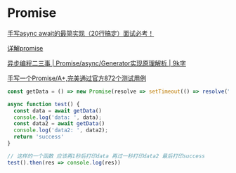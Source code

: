 # 							Promise





[手写async await的最简实现（20行搞定）面试必考！](https://juejin.im/post/5e79e841f265da5726612b6e)

[详解promise](https://juejin.im/post/5e888002e51d4546bd34f6cc?utm_source=gold_browser_extension)

[异步编程二三事 | Promise/async/Generator实现原理解析 | 9k字](https://juejin.im/post/5e3b9ae26fb9a07ca714a5cc)

[手写一个Promise/A+,完美通过官方872个测试用例](https://juejin.im/post/5e8bec156fb9a03c4d40f4bc)

```js
const getData = () => new Promise(resolve => setTimeout(() => resolve("data"), 1000))

async function test() {
  const data = await getData()
  console.log('data: ', data);
  const data2 = await getData()
  console.log('data2: ', data2);
  return 'success'
}

// 这样的一个函数 应该再1秒后打印data 再过一秒打印data2 最后打印success
test().then(res => console.log(res))

```

